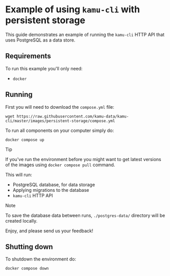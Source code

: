 # Example of using `kamu-cli` with persistent storage

This guide demonstrates an example of running the `kamu-cli` HTTP API that uses PostgreSQL as a data store.

## Requirements
To run this example you'll only need:
* `docker`

## Running
First you will need to download the `compose.yml` file:

```shell
wget https://raw.githubusercontent.com/kamu-data/kamu-cli/master/images/persistent-storage/compose.yml
```

To run all components on your computer simply do:

```shell
docker compose up
```
> [!TIP]
> If you've run the environment before you might want to get latest versions of the images using `docker compose pull` command.

This will run:
* PostgreSQL database, for data storage
* Applying migrations to the database
* `kamu-cli` HTTP API

> [!Note]
> To save the database data between runs, `./postgres-data/` directory will be created locally.

Enjoy, and please send us your feedback!

## Shutting down
To shutdown the environment do:

```shell
docker compose down
```
